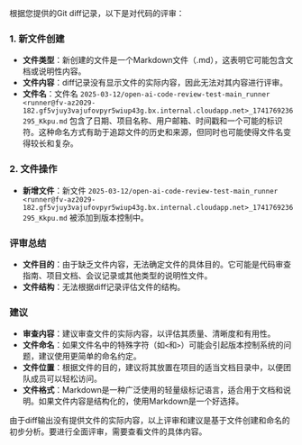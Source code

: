 根据您提供的Git diff记录，以下是对代码的评审：

### 1. 新文件创建

- **文件类型**：新创建的文件是一个Markdown文件（.md），这表明它可能包含文档或说明性内容。
- **文件内容**：diff记录没有显示文件的实际内容，因此无法对其内容进行评审。
- **文件名**：文件名 `2025-03-12/open-ai-code-review-test-main_runner <runner@fv-az2029-182.gf5vjuy3vajufovpyr5wiup43g.bx.internal.cloudapp.net>_1741769236295_Kkpu.md` 包含了日期、项目名称、用户邮箱、时间戳和一个可能的标识符。这种命名方式有助于追踪文件的历史和来源，但同时也可能使得文件名变得较长和复杂。

### 2. 文件操作

- **新增文件**：新文件 `2025-03-12/open-ai-code-review-test-main_runner <runner@fv-az2029-182.gf5vjuy3vajufovpyr5wiup43g.bx.internal.cloudapp.net>_1741769236295_Kkpu.md` 被添加到版本控制中。

### 评审总结

- **文件目的**：由于缺乏文件内容，无法确定文件的具体目的。它可能是代码审查指南、项目文档、会议记录或其他类型的说明性文件。
- **文件结构**：无法根据diff记录评估文件的结构。

### 建议

- **审查内容**：建议审查文件的实际内容，以评估其质量、清晰度和有用性。
- **文件命名**：如果文件名中的特殊字符（如`<`和`>`）可能会引起版本控制系统的问题，建议使用更简单的命名约定。
- **文件位置**：根据文件的目的，建议将其放置在项目的适当文档目录中，以便团队成员可以轻松访问。
- **文件格式**：Markdown是一种广泛使用的轻量级标记语言，适合用于文档和说明。如果文件内容是结构化的，使用Markdown是一个好选择。

由于diff输出没有提供文件的实际内容，以上评审和建议是基于文件创建和命名的初步分析。要进行全面评审，需要查看文件的具体内容。